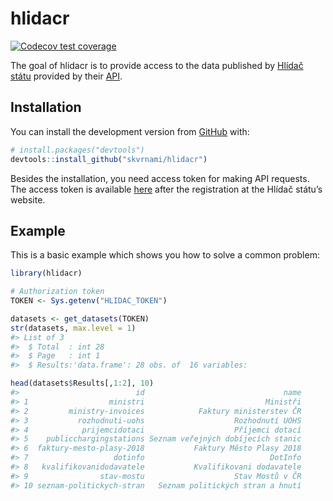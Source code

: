 
<!-- README.md is generated from README.Rmd. Please edit that file -->

# hlidacr

<!-- badges: start -->

[![Codecov test
coverage](https://codecov.io/gh/skvrnami/hlidacr/branch/master/graph/badge.svg)](https://codecov.io/gh/skvrnami/hlidacr?branch=master)
<!-- badges: end -->

The goal of hlidacr is to provide access to the data published by
[Hlídač státu](https://www.hlidacstatu.cz/) provided by their
[API](https://www.hlidacstatu.cz/api/v2/swagger/index).

## Installation

You can install the development version from
[GitHub](https://github.com/) with:

``` r
# install.packages("devtools")
devtools::install_github("skvrnami/hlidacr")
```

Besides the installation, you need access token for making API requests.
The access token is available
[here](https://www.hlidacstatu.cz/api/v1/Index) after the registration
at the Hlídač státu’s website.

## Example

This is a basic example which shows you how to solve a common problem:

``` r
library(hlidacr)

# Authorization token
TOKEN <- Sys.getenv("HLIDAC_TOKEN")

datasets <- get_datasets(TOKEN)
str(datasets, max.level = 1)
#> List of 3
#>  $ Total  : int 28
#>  $ Page   : int 1
#>  $ Results:'data.frame': 28 obs. of  16 variables:

head(datasets$Results[,1:2], 10)
#>                          id                               name
#> 1                  ministri                           Ministři
#> 2         ministry-invoices            Faktury ministerstev ČR
#> 3           rozhodnuti-uohs                    Rozhodnutí UOHS
#> 4            prijemcidotaci                    Příjemci dotací
#> 5    publicchargingstations Seznam veřejných dobíjecích stanic
#> 6  faktury-mesto-plasy-2018           Faktury Město Plasy 2018
#> 7                   dotinfo                            DotInfo
#> 8   kvalifikovanidodavatele           Kvalifikovani dodavatele
#> 9                stav-mostu                    Stav Mostů v ČR
#> 10 seznam-politickych-stran   Seznam politických stran a hnutí
```
